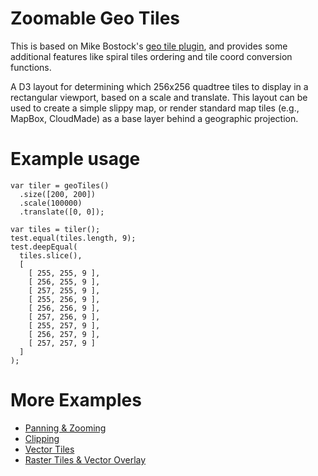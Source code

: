 # Zoomable Geo Tiles

This is based on Mike Bostock's [geo tile plugin](https://github.com/d3/d3-plugins/tree/master/geo/tile),
and provides some additional features like spiral tiles ordering and tile coord conversion functions.  


A D3 layout for determining which 256x256 quadtree tiles to display in a rectangular viewport,
based on a scale and translate. This layout can be used to create a simple slippy map, or
render standard map tiles (e.g., MapBox, CloudMade) as a base layer behind a geographic projection. 

# Example usage

    var tiler = geoTiles()
      .size([200, 200])
      .scale(100000)
      .translate([0, 0]);
  
    var tiles = tiler();
    test.equal(tiles.length, 9);
    test.deepEqual(
      tiles.slice(),
      [
        [ 255, 255, 9 ],
        [ 256, 255, 9 ],
        [ 257, 255, 9 ],
        [ 255, 256, 9 ],
        [ 256, 256, 9 ],
        [ 257, 256, 9 ],
        [ 255, 257, 9 ],
        [ 256, 257, 9 ],
        [ 257, 257, 9 ]
      ]
    );


# More Examples

* [Panning & Zooming](http://bl.ocks.org/mbostock/4132797)
* [Clipping](http://bl.ocks.org/mbostock/4150951)
* [Vector Tiles](http://bl.ocks.org/mbostock/5593150)
* [Raster Tiles & Vector Overlay](http://bl.ocks.org/mbostock/5342063)
